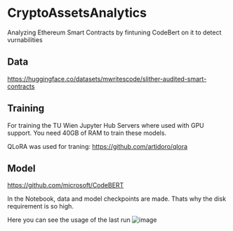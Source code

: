 # CryptoAssetsAnalytics
Analyzing Ethereum Smart Contracts by fintuning CodeBert on it to detect vurnabilities

## Data

https://huggingface.co/datasets/mwritescode/slither-audited-smart-contracts

## Training
For training the TU Wien Jupyter Hub Servers where used with GPU support. You need 40GB of RAM to train these models.

QLoRA was used for traning: https://github.com/artidoro/qlora

## Model

https://github.com/microsoft/CodeBERT


In the Notebook, data and model checkpoints are made. Thats why the disk requirement is so high.

Here you can see the usage of the last run
![image](https://github.com/DennisToma/CryptoAssetsAnalytics/assets/92679395/0dbb2e2d-89cb-4a99-b420-372158e3d018)
